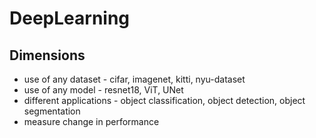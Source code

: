 # DeepLearning

<!-- WARNING: THIS FILE WAS AUTOGENERATED! DO NOT EDIT! -->

## Dimensions

- use of any dataset - cifar, imagenet, kitti, nyu-dataset
- use of any model - resnet18, ViT, UNet
- different applications - object classification, object detection,
  object segmentation
- measure change in performance

